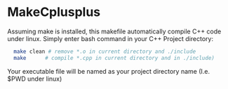 # MakeCplusplus
Assuming make is installed, this makefile automatically compile C++ code under linux. Simply enter bash command in your C++ Project directory:
```bash
  make clean # remove *.o in current directory and ./include
  make      # compile *.cpp in current directory and in ./include)
```
Your executable file will be named as your project directory name (I.e. $PWD under linux)
